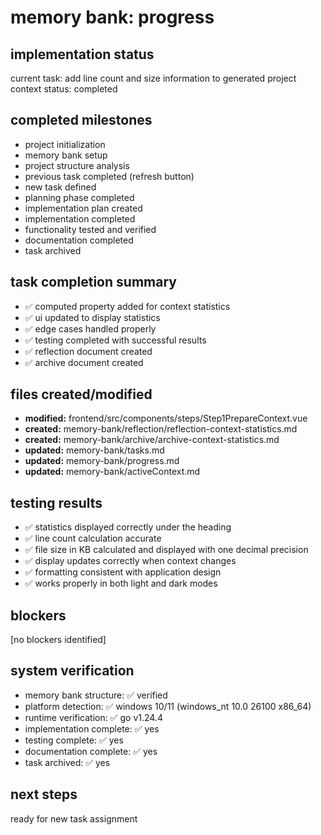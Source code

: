 # memory bank: progress

## implementation status

current task: add line count and size information to generated project context
status: completed

## completed milestones

- project initialization
- memory bank setup
- project structure analysis
- previous task completed (refresh button)
- new task defined
- planning phase completed
- implementation plan created
- implementation completed
- functionality tested and verified
- documentation completed
- task archived

## task completion summary

- ✅ computed property added for context statistics
- ✅ ui updated to display statistics
- ✅ edge cases handled properly
- ✅ testing completed with successful results
- ✅ reflection document created
- ✅ archive document created

## files created/modified

- **modified:** frontend/src/components/steps/Step1PrepareContext.vue
- **created:** memory-bank/reflection/reflection-context-statistics.md
- **created:** memory-bank/archive/archive-context-statistics.md
- **updated:** memory-bank/tasks.md
- **updated:** memory-bank/progress.md
- **updated:** memory-bank/activeContext.md

## testing results

- ✅ statistics displayed correctly under the heading
- ✅ line count calculation accurate
- ✅ file size in KB calculated and displayed with one decimal precision
- ✅ display updates correctly when context changes
- ✅ formatting consistent with application design
- ✅ works properly in both light and dark modes

## blockers

[no blockers identified]

## system verification

- memory bank structure: ✅ verified
- platform detection: ✅ windows 10/11 (windows_nt 10.0 26100 x86_64)
- runtime verification: ✅ go v1.24.4
- implementation complete: ✅ yes
- testing complete: ✅ yes
- documentation complete: ✅ yes
- task archived: ✅ yes

## next steps

ready for new task assignment

